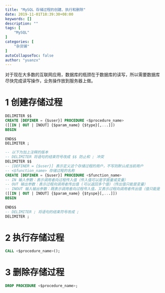 ```yaml
---
title: "MySQL 存储过程的创建、执行和删除"
date: 2019-11-01T18:39:30+08:00
keywords: []
description: ""
tags: [
    "MySQL"
]
categories: [
    "杂货铺"
]
autoCollapseToc: false
author: "yuanzx"
---
```


对于现在大多数的互联网应用，数据库的瓶颈在于数据库的读写，所以需要数据库尽快完成读写操作，业务操作放到服务器上做。

# 1 创建存储过程

```sql
DELIMITER $$
CREATE [DEFINER = {$user}] PROCEDURE <$procedure_name>
([[IN | OUT | INOUT] {$param_name} {$type}[,...]])
BEGIN
    
END$$
DELIMITER ;

-- 以下为加上注释的版本
-- DELIMITER 将语句的结束符号改成 $$ 防止和 ; 冲突
DELIMITER $$
-- [DEFINER = {$user}] 表示定义这个存储过程的用户，不写则默认成当前用户
-- <$function_name> 存储过程的名称
CREATE [DEFINER = {$user}] PROCEDURE <$function_name>
-- IN 输入参数：表示调用者向过程传入值（传入值可以是字面量或变量）
-- OUT 输出参数：表示过程向调用者传出值 (可以返回多个值)（传出值只能是变量）
-- INOUT 输入输出参数：既表示调用者向过程传入值，又表示过程向调用者传出值（值只能是变量）
([[IN | OUT | INOUT] {$param_name} {$tyspe}[,...]])
BEGIN
    
END$$
-- DELIMITER ; 将语句的结束符号改成 ;
DELIMITER ;
```

# 2 执行存储过程

```sql
CALL <$procedure_name>();
```

# 3 删除存储过程

```sql
DROP PROCEDURE <$procedure_name>;
```

